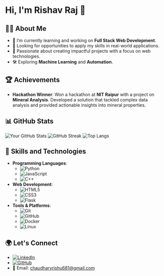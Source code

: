 # Hi, I'm Rishav Raj 👋

## 👨‍💻 About Me
- 🌱 I’m currently learning and working on **Full Stack Web Development**.
- 💼 Looking for opportunities to apply my skills in real-world applications.
- 🎯 Passionate about creating impactful projects with a focus on web technologies.
- 🛠️ Exploring **Machine Learning** and **Automation**.

## 🏆 Achievements
- **Hackathon Winner**: Won a hackathon at **NIT Raipur** with a project on **Mineral Analysis**. Developed a solution that tackled complex data analysis and provided actionable insights into mineral properties.

## 📊 GitHub Stats
 ![Your GitHub Stats](https://github-readme-stats.vercel.app/api?username=RishavRaj625&show_icons=true&theme=dark)
 ![GitHub Streak](https://github-readme-streak-stats.herokuapp.com/?user=RishavRaj625&theme=dark)
 ![Top Langs](https://github-readme-stats.vercel.app/api/top-langs/?username=RishavRaj625&layout=compact&theme=dark)

## 🚀 Skills and Technologies
- **Programming Languages**: 
  - ![Python](https://img.shields.io/badge/Python-3776AB?style=for-the-badge&logo=python&logoColor=white)
  - ![JavaScript](https://img.shields.io/badge/JavaScript-F7DF1E?style=for-the-badge&logo=javascript&logoColor=black)
  - ![C++](https://img.shields.io/badge/C%2B%2B-00599C?style=for-the-badge&logo=c%2B%2B&logoColor=white)
- **Web Development**: 
  - ![HTML5](https://img.shields.io/badge/HTML5-E34F26?style=for-the-badge&logo=html5&logoColor=white)
  - ![CSS3](https://img.shields.io/badge/CSS3-1572B6?style=for-the-badge&logo=css3&logoColor=white)
  - ![Flask](https://img.shields.io/badge/Flask-000000?style=for-the-badge&logo=flask&logoColor=white)
- **Tools & Platforms**: 
  - ![Git](https://img.shields.io/badge/Git-F05032?style=for-the-badge&logo=git&logoColor=white)
  - ![GitHub](https://img.shields.io/badge/GitHub-181717?style=for-the-badge&logo=github&logoColor=white)
  - ![Docker](https://img.shields.io/badge/Docker-2496ED?style=for-the-badge&logo=docker&logoColor=white)
  - ![Linux](https://img.shields.io/badge/Linux-FCC624?style=for-the-badge&logo=linux&logoColor=black)

## 🌍 Let's Connect
- [![LinkedIn](https://img.shields.io/badge/LinkedIn-0A66C2?style=for-the-badge&logo=linkedin&logoColor=white)](https://www.linkedin.com/in/rishav-raj-723413263/)
- [![GitHub](https://img.shields.io/badge/GitHub-100000?style=for-the-badge&logo=github&logoColor=white)](https://github.com/RishavRaj625)
- 📧 Email: chaudharyrishu681@gmail.com
